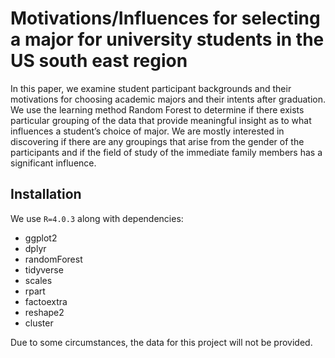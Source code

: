 # Motivations/Influences for selecting a major for university students in the US south east region

In this paper, we examine student participant backgrounds and their motivations for choosing academic majors and their intents after graduation. We use the learning method Random Forest to determine if there exists particular grouping of the data that provide meaningful insight as to what influences a student’s choice of major. We are mostly interested in discovering if there are any groupings that arise from the gender of the participants and if the field of study of the immediate family members has a significant influence.

## Installation

We use `R=4.0.3` along with dependencies:

- ggplot2
- dplyr
- randomForest
- tidyverse
- scales
- rpart
- factoextra
- reshape2
- cluster

Due to some circumstances, the data for this project will not be provided.
